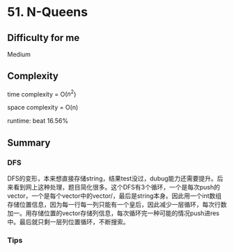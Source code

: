 # 51. N-Queens
## Difficulty for me
Medium

## Complexity
time complexity = O($n^2$)

space complexity = O(n)

runtime: beat 16.56%

## Summary
### DFS

DFS的变形，本来想直接存储string，结果test没过，dubug能力还需要提升。后来看到网上这种处理，题目简化很多。这个DFS有3个循环，一个是每次push的vector，一个是每个vector中的vector/<string/>，最后是string本身。因此用一个int数组存储位置信息，因为每一行每一列只能有一个皇后，因此减少一层循环，每次行数加一。用存储位置的vector存储列信息，每次循环完一种可能的情况push进res中。最后就只剩一层列位置循环，不断搜索。

### Tips

